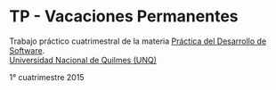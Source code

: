 TP - Vacaciones Permanentes
===========================

Trabajo práctico cuatrimestral de la materia [Práctica del Desarrollo de Software](https://sites.google.com/site/practicadesarrollosoft).  
[Universidad Nacional de Quilmes (UNQ)](http://www.unq.edu.ar/)

1° cuatrimestre 2015
